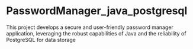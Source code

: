 # PasswordManager_java_postgresql
This project develops a secure and user-friendly password manager application, leveraging the robust capabilities of Java and the reliability of PostgreSQL for data storage
